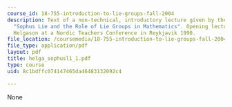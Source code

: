 ```yaml
---
course_id: 18-755-introduction-to-lie-groups-fall-2004
description: Text of a non-technical, introductory lecture given by the course instructor.
  "Sophus Lie and the Role of Lie Groups in Mathematics". Opening lecture by Sigurdur
  Helgason at a Nordic Teachers Conference in Reykjavik 1990.
file_location: /coursemedia/18-755-introduction-to-lie-groups-fall-2004/8c1bdffc074147465da46483132092c4_helga_sophusl1_1.pdf
file_type: application/pdf
layout: pdf
title: helga_sophusl1_1.pdf
type: course
uid: 8c1bdffc074147465da46483132092c4

---
```

None